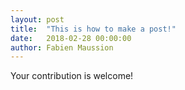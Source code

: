 ```yaml
---
layout: post
title:  "This is how to make a post!"
date:   2018-02-28 00:00:00
author: Fabien Maussion
---
```


Your contribution is welcome!
